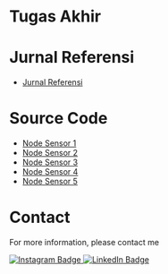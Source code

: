 # Tugas Akhir

# Jurnal Referensi
* [Jurnal Referensi](https://github.com/hafyyantashbir/TA/tree/main/Jurnal%20Referensi)

# Source Code
* [Node Sensor 1](https://github.com/hafyyantashbir/BLEServer_Node_1/tree/node-1-sensor-NodeToMaster(Mesh))
* [Node Sensor 2](https://github.com/hafyyantashbir/BLEServer_Node_2/tree/node-2-sensor-NodeToMaster(Mesh))
* [Node Sensor 3](https://github.com/hafyyantashbir/BLEServer_Node_3/tree/node-3-sensor-NodeToMaster(Mesh))
* [Node Sensor 4](https://github.com/hafyyantashbir/BLEServer_Node_4/tree/node-4-sensor-NodeToMaster(Mesh))
* [Node Sensor 5](https://github.com/hafyyantashbir/BLEServer_Node_5/tree/node-5-sensor-NodeToMaster(Mesh))

# Contact
For more information, please contact me
<div id="badges">
  <a href="https://www.instagram.com/hafyyantashbir/">
    <img src="https://img.shields.io/badge/Instagram-red?style=for-the-badge&logo=instagram&logoColor=white" alt="Instagram Badge"/>
  </a>
  <a href="https://www.linkedin.com/in/hafyyantashbir/">
    <img src="https://img.shields.io/badge/LinkedIn-blue?style=for-the-badge&logo=linkedin&logoColor=white" alt="LinkedIn Badge"/>
  </a>
</div>
